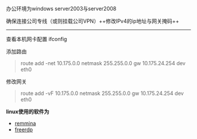 <!--more-->

办公环境为windows server2003与server2008

确保连接公司专线（或则挂载公司VPN）++修改IPv4的ip地址与网关掩码++

---
查看本机网卡配置
ifconfig

添加路由 
>route add -net 10.175.0.0 netmask 255.255.0.0 gw 10.175.24.254 dev eth0

修改网关
>route add -vF 10.175.0.0 netmask 255.255.0.0 gw 10.175.24.254 dev eth0

**linux使用的软件为**
- [remmina](https://www.remmina.org/wp/)
- [freerdp](https://github.com/FreeRDP/FreeRDP/wiki/PreBuilds)
